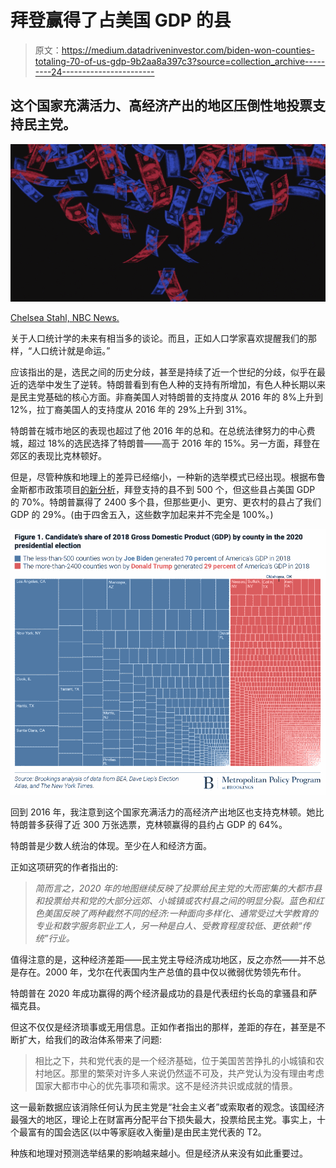 # 拜登赢得了占美国 GDP 的县

> 原文：<https://medium.datadriveninvestor.com/biden-won-counties-totaling-70-of-us-gdp-9b2aa8a397c3?source=collection_archive---------24----------------------->

## 这个国家充满活力、高经济产出的地区压倒性地投票支持民主党。

![](img/9f911412d40c6077afe3ca70ba71e760.png)

[Chelsea Stahl, NBC News.](https://www.nbcnews.com/politics/2020-election/will-democrats-beat-gop-again-dark-money-donations-2020-despite-n1102666)

关于人口统计学的未来有相当多的谈论。而且，正如人口学家喜欢提醒我们的那样，“人口统计就是命运。”

应该指出的是，选民之间的历史分歧，甚至是持续了近一个世纪的分歧，似乎在最近的选举中发生了逆转。特朗普看到有色人种的支持有所增加，有色人种长期以来是民主党基础的核心方面。非裔美国人对特朗普的支持度从 2016 年的 8%上升到 12%，拉丁裔美国人的支持度从 2016 年的 29%上升到 31%。

特朗普在城市地区的表现也超过了他 2016 年的总和。在总统法律努力的中心费城，超过 18%的选民选择了特朗普——高于 2016 年的 15%。另一方面，拜登在郊区的表现比克林顿好。

但是，尽管种族和地理上的差异已经缩小，一种新的选举模式已经出现。根据布鲁金斯都市政策项目[的新分析](https://www.brookings.edu/blog/the-avenue/2020/11/09/biden-voting-counties-equal-70-of-americas-economy-what-does-this-mean-for-the-nations-political-economic-divide/)，拜登支持的县不到 500 个，但这些县占美国 GDP 的 70%。特朗普赢得了 2400 多个县，但那些更小、更穷、更农村的县占了我们 GDP 的 29%。(由于四舍五入，这些数字加起来并不完全是 100%。)

![](img/48a9a95bd2ef76fc649da493bdeb7d2e.png)

回到 2016 年，我注意到这个国家充满活力的高经济产出地区也支持克林顿。她比特朗普多获得了近 300 万张选票，克林顿赢得的县约占 GDP 的 64%。

特朗普是少数人统治的体现。至少在人和经济方面。

正如这项研究的作者指出的:

> *简而言之，2020 年的地图继续反映了投票给民主党的大而密集的大都市县和投票给共和党的大部分远郊、小城镇或农村县之间的明显分裂。蓝色和红色美国反映了两种截然不同的经济:一种面向多样化、通常受过大学教育的专业和数字服务职业工人，另一种是白人、受教育程度较低、更依赖“传统”行业。*

值得注意的是，这种经济差距——民主党主导经济成功地区，反之亦然——并不总是存在。2000 年，戈尔在代表国内生产总值的县中仅以微弱优势领先布什。

特朗普在 2020 年成功赢得的两个经济最成功的县是代表纽约长岛的拿骚县和萨福克县。

但这不仅仅是经济琐事或无用信息。正如作者指出的那样，差距的存在，甚至是不断扩大，给我们的政治体系带来了问题:

> 相比之下，共和党代表的是一个经济基础，位于美国苦苦挣扎的小城镇和农村地区。那里的繁荣对许多人来说仍然遥不可及，共产党认为没有理由考虑国家大都市中心的优先事项和需求。这不是经济共识或成就的情景。

这一最新数据应该消除任何认为民主党是“社会主义者”或索取者的观念。该国经济最强大的地区，理论上在财富再分配平台下损失最大，投票给民主党。事实上，十个最富有的国会选区(以中等家庭收入衡量)是由民主党代表的 T2。

种族和地理对预测选举结果的影响越来越小。但是经济从来没有如此重要过。